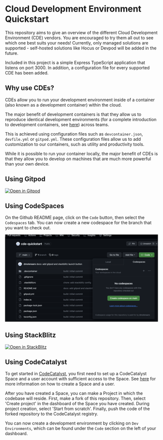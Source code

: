 # Cloud Development Environment Quickstart
This repository aims to give an overview of the different Cloud Development Environment (CDE) vendors. You are encouraged to try them all out to see which one best suits your needs! Currently, only managed solutions are supported - self-hosted solutions like Hocus or Devpod will be added in the future.

Included in this project is a simple Express TypeScript application that listens on port 3000. In addition, a configuration file for every supported CDE has been added.

## Why use CDEs?

CDEs allow you to run your development environment inside of a container (also known as a development container) within the cloud.

The major benefit of development containers is that they allow us to reproduce identical development environments (for a complete introduction to development containers, see [here](https://clouddumpling.com/blog/2023-09-23-devcontainer-introduction/)) across teams.

This is achieved using configuration files such as `devcontainer.json`, `devfile.yml` or `gitpod.yml`. These configuration files allow us to add customization to our containers, such as utility and productivity tools.

While it is possible to run your container locally, the major benefit of CDEs is that they allow you to develop on machines that are much more powerful than your own device.

## Using Gitpod
[![Open in Gitpod](https://gitpod.io/button/open-in-gitpod.svg)](https://gitpod.io/#https://github.com/dmolenaars/cde-quickstart)

## Using CodeSpaces
On the Github README page, click on the `Code` button, then select the `Codespaces` tab. You can now create a new codespace for the branch that you want to check out.

![Open in Codespaces](images/codespaces.png)

## Using StackBlitz
[![Open in StackBlitz](https://developer.stackblitz.com/img/open_in_stackblitz.svg)](https://pr.new/github/dmolenaars/cde-quickstart)

## Using CodeCatalyst
To get started in [CodeCatalyst](https://codecatalyst.aws/), you first need to set up a CodeCatalyst Space and a user account with sufficient access to the Space. See [here](https://docs.aws.amazon.com/codecatalyst/latest/userguide/setting-up-topnode.html) for more information on how to create a Space and a user.

After you have created a Space, you can make a Project in which the codebase will reside. First, make a fork of this repository. Then, select 'Create project' in the dashboard of the Space you have created. During project creation, select 'Start from scratch'. Finally, push the code of the forked repository to the CodeCatalyst registry.

You can now create a development environment by clicking on `Dev Environments`, which can be found under the `Code` section on the left of your dashboard.
